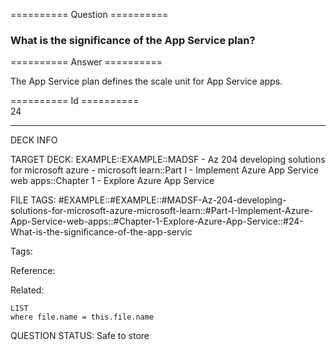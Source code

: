 ========== Question ==========  

### What is the significance of the App Service plan?  

========== Answer ==========  

The App Service plan defines the scale unit for App Service apps.

========== Id ==========  
24

---

DECK INFO

TARGET DECK: EXAMPLE::EXAMPLE::MADSF - Az 204 developing solutions for microsoft azure - microsoft learn::Part I - Implement Azure App Service web apps::Chapter 1 - Explore Azure App Service

FILE TAGS: #EXAMPLE::#EXAMPLE::#MADSF-Az-204-developing-solutions-for-microsoft-azure-microsoft-learn::#Part-I-Implement-Azure-App-Service-web-apps::#Chapter-1-Explore-Azure-App-Service::#24-What-is-the-significance-of-the-app-servic

Tags:

Reference:

Related:

```dataview
LIST
where file.name = this.file.name
```

QUESTION STATUS: Safe to store
